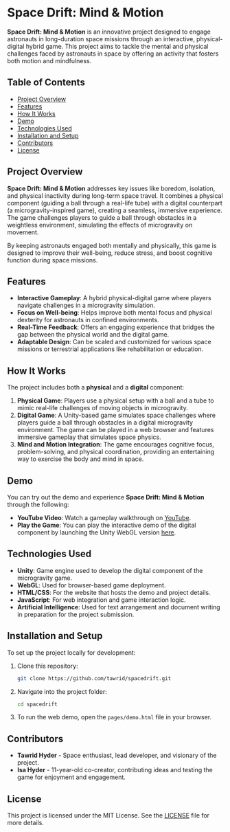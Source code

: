 # Space Drift: Mind & Motion

**Space Drift: Mind & Motion** is an innovative project designed to engage astronauts in long-duration space missions through an interactive, physical-digital hybrid game. This project aims to tackle the mental and physical challenges faced by astronauts in space by offering an activity that fosters both motion and mindfulness.

## Table of Contents
- [Project Overview](#project-overview)
- [Features](#features)
- [How It Works](#how-it-works)
- [Demo](#demo)
- [Technologies Used](#technologies-used)
- [Installation and Setup](#installation-and-setup)
- [Contributors](#contributors)
- [License](#license)

## Project Overview

**Space Drift: Mind & Motion** addresses key issues like boredom, isolation, and physical inactivity during long-term space travel. It combines a physical component (guiding a ball through a real-life tube) with a digital counterpart (a microgravity-inspired game), creating a seamless, immersive experience. The game challenges players to guide a ball through obstacles in a weightless environment, simulating the effects of microgravity on movement.

By keeping astronauts engaged both mentally and physically, this game is designed to improve their well-being, reduce stress, and boost cognitive function during space missions.

## Features

- **Interactive Gameplay**: A hybrid physical-digital game where players navigate challenges in a microgravity simulation.
- **Focus on Well-being**: Helps improve both mental focus and physical dexterity for astronauts in confined environments.
- **Real-Time Feedback**: Offers an engaging experience that bridges the gap between the physical world and the digital game.
- **Adaptable Design**: Can be scaled and customized for various space missions or terrestrial applications like rehabilitation or education.

## How It Works

The project includes both a **physical** and a **digital** component:

1. **Physical Game**: Players use a physical setup with a ball and a tube to mimic real-life challenges of moving objects in microgravity.
2. **Digital Game**: A Unity-based game simulates space challenges where players guide a ball through obstacles in a digital microgravity environment. The game can be played in a web browser and features immersive gameplay that simulates space physics.
3. **Mind and Motion Integration**: The game encourages cognitive focus, problem-solving, and physical coordination, providing an entertaining way to exercise the body and mind in space.

## Demo

You can try out the demo and experience **Space Drift: Mind & Motion** through the following:

- **YouTube Video**: Watch a gameplay walkthrough on [YouTube](https://youtu.be/J4-6fqgA_v4).
- **Play the Game**: You can play the interactive demo of the digital component by launching the Unity WebGL version [here](#).

## Technologies Used

- **Unity**: Game engine used to develop the digital component of the microgravity game.
- **WebGL**: Used for browser-based game deployment.
- **HTML/CSS**: For the website that hosts the demo and project details.
- **JavaScript**: For web integration and game interaction logic.
- **Artificial Intelligence**: Used for text arrangement and document writing in preparation for the project submission.

## Installation and Setup

To set up the project locally for development:

1. Clone this repository:
    ```bash
    git clone https://github.com/tawrid/spacedrift.git
    ```
2. Navigate into the project folder:
    ```bash
    cd spacedrift
    ```
3. To run the web demo, open the `pages/demo.html` file in your browser.

## Contributors

- **Tawrid Hyder** - Space enthusiast, lead developer, and visionary of the project.
- **Isa Hyder** - 11-year-old co-creator, contributing ideas and testing the game for enjoyment and engagement.

## License

This project is licensed under the MIT License. See the [LICENSE](LICENSE) file for more details.
